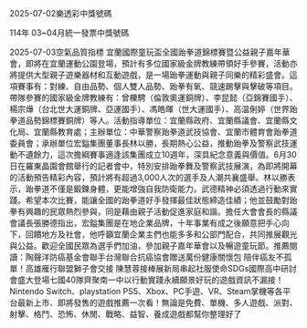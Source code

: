 
2025-07-02樂透彩中獎號碼

                                
114年 03~04月統一發票中獎號碼
                             
2025-07-03空氣品質指標
                              宜蘭國際童玩盃全國跆拳道錦標賽暨公益親子嘉年華會，即將在宜蘭運動公園登場，預計有多位國家級金牌教練帶領好手參賽，活動亦將提供大型親子遊樂器材和互動遊戲，是一場跆拳運動與親子同樂的精彩盛會。這項賽事有：對練、自由品勢、個人雙人品勢、跆拳有氧、競速踢擊與擊破等項目。帶隊參賽的國家級金牌教練有：曾櫟騁（倫敦奧運銅牌）、李昆懿（亞錦賽國手）、楊宗燁（台北世大運銅牌、亞運國手）、馮皓暉（世大運國手）、高温俐婷（世界跆拳道品勢錦標賽銅牌）等人。活動指導單位：宜蘭縣政府、宜蘭縣議會、宜蘭縣文化局、宜蘭縣教育處；主辦單位：中華警察跆拳道武技協會、宜蘭市體育會跆拳道委員會；承辦單位宏鎰集團董事長林以勝，長期熱心公益，推動跆拳及警察武技運動不遺餘力，這次擔綱賽事適逢該集團成立10週年，深具紀念意義與價值。6月30日在羅東晶園會館舉行的記者會中，特別安排跆拳舞及警察武技展演，為即將開幕的活動預告精彩內容，預計將有超過3,000人次的選手及人潮共襄盛舉。林以勝表示，跆拳道不僅是鍛鍊身體，更能增強自我防衛能力。武德精神必須透過行動來實踐。希望本次比賽，能讓全國的跆拳道好手發揮最佳狀態締造佳績；他並鼓勵對跆拳有興趣的民眾熱烈參與，同是藉由親子活動促進家庭和諧。擔任大會會長的縣議會議長張勝德指出，宏鎰集團是在地企業品牌，十年事業有成之後願意把手心向下，回饋地方及社會，他呼籲宜蘭企業主們也能多多和公部門配合，共同推展觀光與公益。歡迎全國民眾為選手們加油，參加親子嘉年華會以及暢遊童玩節。推薦閱讀：陶聲洋防癌基金會聯手台灣聯合抗癌協會贈送萬份健康關懷包 陪伴癌友不孤單！高雄雁行聯盟獅子會交接 陳慧蓉接棒展新局串起社服使命SDGs國際高中研討會盛大登場七國40隊齊聚南一中以行動實踐永續願景好玩的遊戲資訊不漏接！Nintendo Switch、playstation PS5、Xbox、PC手遊、VR、Steam掌機等各平台最新上市、即將發售的遊戲推薦一次看！無論是免費、單機、多人遊戲、派對、射擊、格鬥、恐怖、休閒、戰略、益智、養成遊戲都幫你整理好了